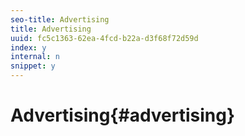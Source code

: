 ```yaml
---
seo-title: Advertising
title: Advertising
uuid: fc5c1363-62ea-4fcd-b22a-d3f68f72d59d
index: y
internal: n
snippet: y
---
```


# Advertising{#advertising}

